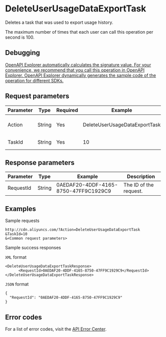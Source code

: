 # DeleteUserUsageDataExportTask

Deletes a task that was used to export usage history.

The maximum number of times that each user can call this operation per second is 100.

## Debugging

[OpenAPI Explorer automatically calculates the signature value. For your convenience, we recommend that you call this operation in OpenAPI Explorer. OpenAPI Explorer dynamically generates the sample code of the operation for different SDKs.](https://api.aliyun.com/#product=Cdn&api=DeleteUserUsageDataExportTask&type=RPC&version=2018-05-10)

## Request parameters

|Parameter|Type|Required|Example|Description|
|---------|----|--------|-------|-----------|
|Action|String|Yes|DeleteUserUsageDataExportTask|The operation that you want to perform. Set the value to **DeleteUserUsageDataExportTask**. |
|TaskId|String|Yes|10|The ID of the export task that you want to delete. |

## Response parameters

|Parameter|Type|Example|Description|
|---------|----|-------|-----------|
|RequestId|String|0AEDAF20-4DDF-4165-8750-47FF9C1929C9|The ID of the request. |

## Examples

Sample requests

```
http://cdn.aliyuncs.com/?Action=DeleteUserUsageDataExportTask
&TaskId=10
&<Common request parameters>
```

Sample success responses

`XML` format

```
<DeleteUserUsageDataExportTaskResponse>
      <RequestId>0AEDAF20-4DDF-4165-8750-47FF9C1929C9</RequestId>
</DeleteUserUsageDataExportTaskResponse>
```

`JSON` format

```
{
  "RequestId": "0AEDAF20-4DDF-4165-8750-47FF9C1929C9"
}
```

## Error codes

For a list of error codes, visit the [API Error Center](https://error-center.alibabacloud.com/status/product/Cdn).

